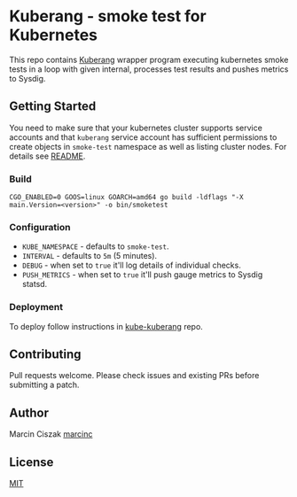 # Kuberang - smoke test for Kubernetes

This repo contains [Kuberang](https://github.com/apprenda/kuberang) wrapper program executing kubernetes smoke tests in a loop with given internal, processes test results and pushes metrics to Sysdig. 

## Getting Started

You need to make sure that your kubernetes cluster supports service accounts and 
that `kuberang` service account has sufficient permissions to create objects in `smoke-test` namespace as well as listing cluster nodes. For details see [README](https://gitlab.digital.homeoffice.gov.uk/Devops/kube-kuberang).

### Build

```
CGO_ENABLED=0 GOOS=linux GOARCH=amd64 go build -ldflags "-X main.Version=<version>" -o bin/smoketest
```

### Configuration

* `KUBE_NAMESPACE` - defaults to `smoke-test`.
* `INTERVAL` - defaults to `5m` (5 minutes).
* `DEBUG` - when set to `true` it'll log details of individual checks.
* `PUSH_METRICS` - when set to `true` it'll push gauge metrics to Sysdig statsd.

### Deployment

To deploy follow instructions in [kube-kuberang](https://gitlab.digital.homeoffice.gov.uk/Devops/kube-kuberang) repo.

## Contributing

Pull requests welcome. Please check issues and existing PRs before submitting a patch.

## Author

Marcin Ciszak [marcinc](https://github.com/marcinc)

## License

[MIT](LICENSE)
